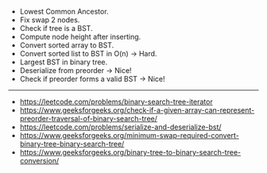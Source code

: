 - Lowest Common Ancestor.
- Fix swap 2 nodes.
- Check if tree is a BST.
- Compute node height after inserting.
- Convert sorted array to BST.
- Convert sorted list to BST in O(n) -> Hard.
- Largest BST in binary tree.
- Deserialize from preorder -> Nice!
- Check if preorder forms a valid BST -> Nice!


---------

- https://leetcode.com/problems/binary-search-tree-iterator
- https://www.geeksforgeeks.org/check-if-a-given-array-can-represent-preorder-traversal-of-binary-search-tree/
- https://leetcode.com/problems/serialize-and-deserialize-bst/
- https://www.geeksforgeeks.org/minimum-swap-required-convert-binary-tree-binary-search-tree/
- https://www.geeksforgeeks.org/binary-tree-to-binary-search-tree-conversion/
